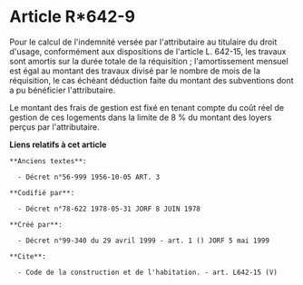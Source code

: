 # Article R*642-9

Pour le calcul de l'indemnité versée par l'attributaire au titulaire du droit d'usage, conformément aux dispositions de
l'article L. 642-15, les travaux sont amortis sur la durée totale de la réquisition ; l'amortissement mensuel est égal au
montant des travaux divisé par le nombre de mois de la réquisition, le cas échéant déduction faite du montant des subventions
dont a pu bénéficier l'attributaire. 

Le montant des frais de gestion est fixé en tenant compte du coût réel de gestion de ces logements dans la limite de 8 % du
montant des loyers perçus par l'attributaire.

**Liens relatifs à cet article**

	**Anciens textes**:

	  - Décret n°56-999 1956-10-05 ART. 3

	**Codifié par**:

	  - Décret n°78-622 1978-05-31 JORF 8 JUIN 1978

	**Créé par**:

	  - Décret n°99-340 du 29 avril 1999 - art. 1 () JORF 5 mai 1999

	**Cite**:

	  - Code de la construction et de l'habitation. - art. L642-15 (V)

